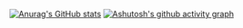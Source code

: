 [![Anurag's GitHub stats](https://github-readme-stats.vercel.app/api?username=renliangyu857&show_icons=true&theme=radical)](https://github.com/anuraghazra/github-readme-stats)
[![Ashutosh's github activity graph](https://activity-graph.herokuapp.com/graph?username=renliangyu857)](https://github.com/ashutosh00710/github-readme-activity-graph)
